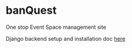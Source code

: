 # banQuest
One stop Event Space management site

Django backend setup and installation doc [here](https://github.com/dosXdev/banQuest/tree/main/docs/README.md)
